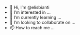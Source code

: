- 👋 Hi, I’m @elisbianti
- 👀 I’m interested in ...
- 🌱 I’m currently learning ...
- 💞️ I’m looking to collaborate on ...
- 📫 How to reach me ...

<!---
elisbianti/elisbianti is a ✨ special ✨ repository because its `README.md` (this file) appears on your GitHub profile.
You can click the Preview link to take a look at your changes.
--->
